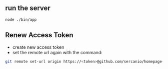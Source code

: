 ## run the server

```bash
node ./bin/app
```

## Renew Access Token
- create new access token
- set the remote url again with the command:
```bash
git remote set-url origin https://<token>@github.com/sercanio/homepage-express
```
